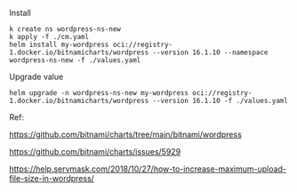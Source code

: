 Install
```
k create ns wordpress-ns-new
k apply -f ./cm.yaml
helm install my-wordpress oci://registry-1.docker.io/bitnamicharts/wordpress --version 16.1.10 --namespace wordpress-ns-new -f ./values.yaml
```

Upgrade value
```
helm upgrade -n wordpress-ns-new my-wordpress oci://registry-1.docker.io/bitnamicharts/wordpress --version 16.1.10 -f ./values.yaml
```

Ref:

https://github.com/bitnami/charts/tree/main/bitnami/wordpress

https://github.com/bitnami/charts/issues/5929

https://help.servmask.com/2018/10/27/how-to-increase-maximum-upload-file-size-in-wordpress/